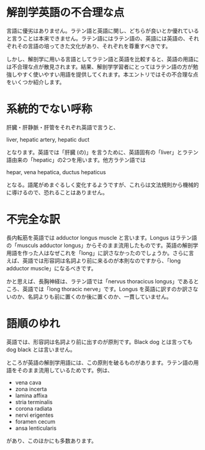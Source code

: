 解剖学英語の不合理な点
===

言語に優劣はありません。ラテン語と英語に関し、どちらが良いとか優れていると言うことは本来できません。ラテン語にはラテン語の、英語には英語の、それぞれその言語の培ってきた文化があり、それぞれを尊重すべきです。

 

しかし、解剖学に用いる言語としてラテン語と英語を比較すると、英語の用語には不合理な点が散見されます。結果、解剖学学習者にとってはラテン語の方が勉強しやすく使いやすい用語を提供してくれます。本エントリではその不合理な点をいくつか紹介します。

 

# 系統的でない呼称

肝臓・肝静脈・肝管をそれぞれ英語で言うと、

liver, hepatic artery, hepatic duct

となります。英語では「肝臓 (の)」を言うために、英語固有の「liver」とラテン語由来の「hepatic」の2つを用います。他方ラテン語では

hepar, vena hepatica, ductus hepaticus

となる。語尾がめまぐるしく変化するようですが、これらは文法規則から機械的に導けるので、恐れることはありません。

 

# 不完全な訳

長内転筋を英語では adductor longus muscle と言います。Longus はラテン語の「musculs adductor longus」からそのまま流用したものです。英語の解剖学用語を作った人はなぜこれを「long」に訳さなかったのでしょうか。さらに言えば、英語では形容詞は名詞より前に来るのが本則なのですから、「long adductor muscle」になるべきです。

 

かと思えば、長胸神経は、ラテン語では「nervus thoracicus longus」であるところ、英語では「long thoracic nerve」です。Longus を英語に訳すのか訳さないのか、名詞よりも前に置くのか後に置くのか、一貫していません。

 

# 語順のゆれ

 

英語では、形容詞は名詞より前に出すのが原則です。Black dog とは言っても dog black とは言いません。

 

ところが英語の解剖学用語には、この原則を破るものがあります。ラテン語の用語をそのまま流用しているためです。例は、

 

- vena cava
- zona incerta
- lamina affixa
- stria terminalis
- corona radiata
- nervi erigentes
- foramen cecum
- ansa lenticularis
 

があり、このほかにも多数あります。

 
